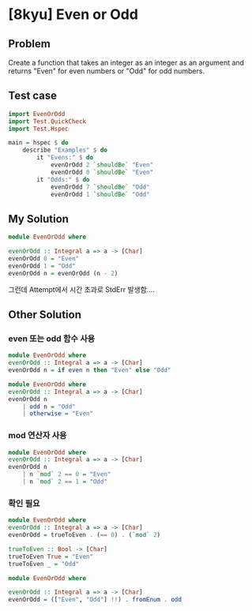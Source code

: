 # [8kyu] Even or Odd

## Problem

Create a function that takes an integer as an integer as an argument and returns "Even" for even numbers or "Odd" for odd numbers.

## Test case

```haskell
import EvenOrOdd
import Test.QuickCheck
import Test.Hspec

main = hspec $ do
	describe "Examples" $ do
    	it "Evens:" $ do
        	evenOrOdd 2 `shouldBe` "Even"
            evenOrOdd 0 `shouldBe` "Even"
        it "Odds:" $ do
        	evenOrOdd 7 `shouldBe` "Odd"
            evenOrOdd 1 `shouldBe` "Odd"
```

## My Solution

```haskell
module EvenOrOdd where

evenOrOdd :: Integral a => a -> [Char]
evenOrOdd 0 = "Even"
evenOrOdd 1 = "Odd"
evenOrOdd n = evenOrOdd (n - 2)
```

그런데 Attempt에서 시간 초과로 StdErr 발생함....

## Other Solution

### even 또는 odd 함수 사용

```haskell
module EvenOrOdd where
evenOrOdd :: Integral a => a -> [Char]
evenOrOdd n = if even n then "Even" else "Odd"
```

```haskell
module EvenOrOdd where
evenOrOdd :: Integral a => a -> [Char]
evenOrOdd n
	| odd n = "Odd"
    | otherwise = "Even"
```

### mod 연산자 사용

```haskell
module EvenOrOdd where
evenOrOdd :: Integral a => a -> [Char]
evenOrOdd n 
	| n `mod` 2 == 0 = "Even"
    | n `mod` 2 == 1 = "Odd"
```

### 확인 필요

```haskell
module EvenOrOdd where
evenOrOdd :: Integral a => a -> [Char]
evenOrOdd = trueToEven . (== 0) . (`mod` 2)

trueToEven :: Bool -> [Char]
trueToEven True = "Even"
trueToEven _ = "Odd"
```

```haskell
module EvenOrOdd where

evenOrOdd :: Integral a => a -> [Char]
evenOrOdd = (["Even", "Odd"] !!) . fromEnum . odd
```
